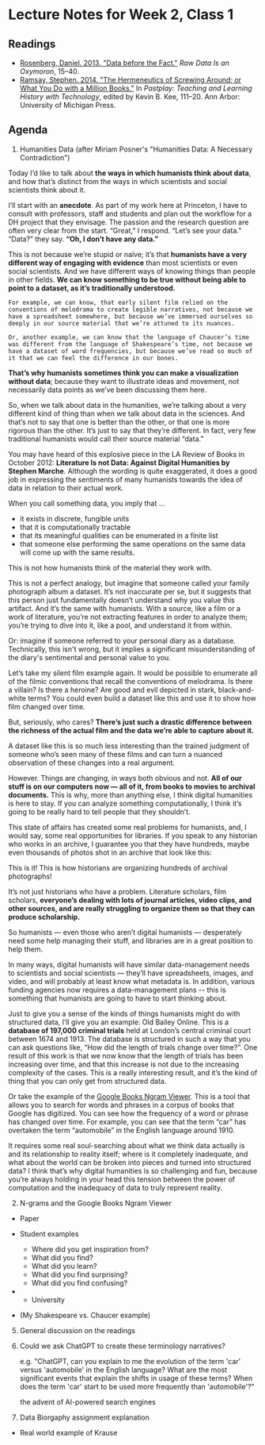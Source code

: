 # Lecture Notes for Week 2, Class 1

## Readings

  - [Rosenberg, Daniel. 2013. "Data before the Fact."](https://app.perusall.com/courses/introdh24/rosenberg_2013_data-before-the-fact) _Raw Data Is an Oxymoron_, 15–40.
  - [Ramsay, Stephen. 2014. "The Hermeneutics of Screwing Around; or What You Do with a Million Books."](https://app.perusall.com/courses/introdh24/ramsay_2014_the-hermeneutics-of-screwing-around-or-what-you-dowith-a-million-books) In _Pastplay: Teaching and Learning History with Technology_, edited by Kevin B. Kee, 111–20. Ann Arbor: University of Michigan Press.

## Agenda

1. Humanities Data (after Miriam Posner's "Humanities Data: A Necessary Contradiction")

Today I’d like to talk about **the ways in which humanists think about data**, and how that’s distinct from the ways in which scientists and social scientists think about it.

I’ll start with an **anecdote**. As part of my work here at Princeton, I have to consult with professors, staff and students and plan out the workflow for a DH project that they envisage. The passion and the research question are often very clear from the start. “Great,” I respond. “Let’s see your data.” “Data?” they say. **“Oh, I don’t have any data.”**

This is not because we’re stupid or naïve; it’s that **humanists have a very different way of engaging with evidence** than most scientists or even social scientists. And we have different ways of knowing things than people in other fields. **We can know something to be true without being able to point to a dataset, as it’s traditionally understood.**

    For example, we can know, that early silent film relied on the conventions of melodrama to create legible narratives, not because we have a spreadsheet somewhere, but because we’ve immersed ourselves so deeply in our source material that we’re attuned to its nuances.

    Or, another example, we can know that the language of Chaucer’s time was different from the language of Shakespeare’s time, not because we have a dataset of word frequencies, but because we’ve read so much of it that we can feel the difference in our bones.

**That’s why humanists sometimes think you can make a visualization without data**; because they want to illustrate ideas and movement, not necessarily data points as we’ve been discussing them here.

So, when we talk about data in the humanities, we’re talking about a very different kind of thing than when we talk about data in the sciences. And that’s not to say that one is better than the other, or that one is more rigorous than the other. It’s just to say that they’re different. In fact, very few traditional humanists would call their source material “data.” 

You may have heard of this explosive piece in the LA Review of Books in October 2012: **Literature Is not Data: Against Digital Humanities by Stephen Marche**. Although the wording is quite exaggerated, it does a good job in expressing the sentiments of many humanists towards the idea of data in relation to their actual work.

When you call something data, you imply that ...

- it exists in discrete, fungible units
- that it is computationally tractable
- that its meaningful qualities can be enumerated in a finite list
- that someone else performing the same operations on the same data will come up with the same results. 

This is not how humanists think of the material they work with.

This is not a perfect analogy, but imagine that someone called your family photograph album a dataset. It’s not inaccurate per se, but it suggests that this person just fundamentally doesn’t understand why you value this artifact. And it’s the same with humanists. With a source, like a film or a work of literature, you’re not extracting features in order to analyze them; you’re trying to dive into it, like a pool, and understand it from within.

Or: imagine if someone referred to your personal diary as a database. Technically, this isn't wrong, but it implies a significant misunderstanding of the diary's sentimental and personal value to you.

Let’s take my silent film example again. It would be possible to enumerate all of the filmic conventions that recall the conventions of melodrama. Is there a villain? Is there a heroine? Are good and evil depicted in stark, black-and-white terms? You could even build a dataset like this and use it to show how film changed over time.

But, seriously, who cares? **There’s just such a drastic difference between the richness of the actual film and the data we’re able to capture about it.**

A dataset like this is so much less interesting than the trained judgment of someone who’s seen many of these films and can turn a nuanced observation of these changes into a real argument.

However. Things are changing, in ways both obvious and not. **All of our stuff is on our computers now — all of it, from books to movies to archival documents.** This is why, more than anything else, I think digital humanities is here to stay. If you can analyze something computationally, I think it’s going to be really hard to tell people that they shouldn’t.

This state of affairs has created some real problems for humanists, and, I would say, some real opportunities for libraries. If you speak to any historian who works in an archive, I guarantee you that they have hundreds, maybe even thousands of photos shot in an archive that look like this:

This is it! This is how historians are organizing hundreds of archival photographs!

It’s not just historians who have a problem. Literature scholars, film scholars, **everyone’s dealing with lots of journal articles, video clips, and other sources, and are really struggling to organize them so that they can produce scholarship.**

So humanists — even those who aren’t digital humanists — desperately need some help managing their stuff, and libraries are in a great position to help them.

In many ways, digital humanists will have similar data-management needs to scientists and social scientists — they’ll have spreadsheets, images, and video, and will probably at least know what metadata is. In addition, various funding agencies now requires a data-management plans -- this is something that humanists are going to have to start thinking about.

Just to give you a sense of the kinds of things humanists might do with structured data, I’ll give you an example: Old Bailey Online. This is a **database of 197,000 criminal trials** held at London’s central criminal court between 1674 and 1913. The database is structured in such a way that you can ask questions like, “How did the length of trials change over time?”. One result of this work is that we now know that the length of trials has been increasing over time, and that this increase is not due to the increasing complexity of the cases. This is a really interesting result, and it’s the kind of thing that you can only get from structured data.

Or take the example of the [Google Books Ngram Viewer](https://books.google.com/ngrams). This is a tool that allows you to search for words and phrases in a corpus of books that Google has digitized. You can see how the frequency of a word or phrase has changed over time. For example, you can see that the term “car” has overtaken the term “automobile” in the English language around 1910.

It requires some real soul-searching about what we think data actually is and its relationship to reality itself; where is it completely inadequate, and what about the world can be broken into pieces and turned into structured data? I think that’s why digital humanities is so challenging and fun, because you’re always holding in your head this tension between the power of computation and the inadequacy of data to truly represent reality.

2. N-grams and the Google Books Ngram Viewer

- Paper
- Student examples

    - Where did you get inspiration from?
    - What did you find?
    - What did you learn?
    - What did you find surprising?
    - What did you find confusing?
- * University
- (My Shakespeare vs. Chaucer example)

5. General discussion on the readings

6. Could we ask ChatGPT to create these terminology narratives?

    e.g. "ChatGPT, can you explain to me the evolution of the term 'car' versus 'automobile' in the English language? What are the most significant events that explain the shifts in usage of these terms? When does the term 'car' start to be used more frequently than 'automobile'?"

    the advent of AI-powered search engines

6. Data Biorgaphy assignment explanation
 - Real world example of Krause



